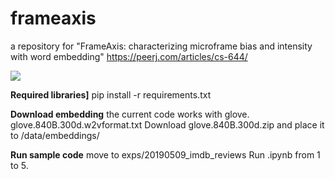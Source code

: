 # frameaxis

a repository for "FrameAxis: characterizing microframe bias and intensity with word embedding" 
https://peerj.com/articles/cs-644/

<img src="https://github.com/haewoon/frameaxis/raw/main/semeval14.png">

**Required libraries]**
pip install -r requirements.txt

**Download embedding**
the current code works with glove. glove.840B.300d.w2vformat.txt
Download glove.840B.300d.zip and place it to /data/embeddings/

**Run sample code**
move to exps/20190509_imdb_reviews
Run .ipynb from 1 to 5.
